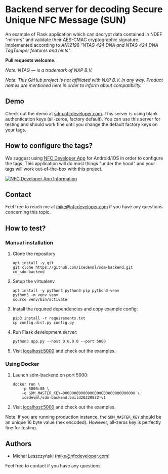 # Backend server for decoding Secure Unique NFC Message (SUN)

An example of Flask application which can decrypt data contained in NDEF "mirrors" and validate their AES-CMAC cryptographic signature. Implemented according to _AN12196 "NTAG 424 DNA and NTAG 424 DNA TagTamper features and hints"_.

**Pull requests welcome.**

*Note: NTAG — is a trademark of NXP B.V.*

*Note: This GitHub project is not affiliated with NXP B.V. in any way. Product names are mentioned here in order to inform about compatibility.*

## Demo
Check out the demo at [sdm.nfcdeveloper.com](https://sdm.nfcdeveloper.com/). This server is using blank authentication keys (all-zeros, factory default). You can use this server for testing and should work fine until you change the default factory keys on your tags.

## How to configure the tags?
We suggest using [NFC Developer App](https://nfcdeveloper.com/tag-app/tutorial/) for Android/iOS in order to configure the tags. This application will do most things "under the hood" and your tags will work out-of-the-box with this project.

<a href="https://nfcdeveloper.com/tag-app/tutorial/"><img src="https://raw.githubusercontent.com/icedevml/sdm-backend/33afbc8ca7abe33326d947610556315e5ba5e842/.github/nfcdeveloperapp-ad.png" title="NFC Developer App Information"></a>

## Contact
Feel free to reach me at mike@nfcdeveloper.com if you have any questions concerning this topic.

## How to test?
### Manual installation
1. Clone the repository
   ```
   apt install -y git
   git clone https://github.com/icedevml/sdm-backend.git
   cd sdm-backend
   ```
2. Setup the virtualenv
   ```
   apt install -y python3 python3-pip python3-venv
   python3 -m venv venv
   source venv/bin/activate
   ```
3. Install the required dependencies and copy example config:
   ```
   pip3 install -r requirements.txt
   cp config.dist.py config.py
   ```
4. Run Flask development server:
   ```
   python3 app.py --host 0.0.0.0 --port 5000
   ```
5. Visit [localhost:5000](http://127.0.0.1:5000/) and check out the examples.

### Using Docker
1. Launch sdm-backend on port 5000:
   ```
   docker run \
       -p 5000:80 \
       -e SDM_MASTER_KEY=00000000000000000000000000000000 \
       icedevml/sdm-backend:build20220822-v1
   ```
2. Visit [localhost:5000](http://127.0.0.1:5000/) and check out the examples.

Note: If you are running production instance, the `SDM_MASTER_KEY` should be an unique 16 byte value (hex encoded). However, all-zeros key is perfectly fine for testing.

## Authors

* Michał Leszczyński (mike@nfcdeveloper.com)

Feel free to contact if you have any questions.
